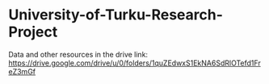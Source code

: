 # University-of-Turku-Research-Project
Data and other resources in the drive link: https://drive.google.com/drive/u/0/folders/1quZEdwxS1EkNA6SdRlOTefd1FreZ3mGf

